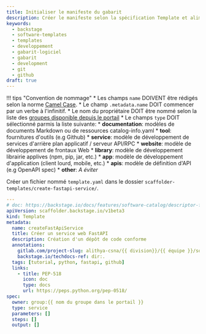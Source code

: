 ```yaml
---
title: Initialiser le manifeste du gabarit
description: Créer le manifeste selon la spécification Template et alimenter les métadonnées de base
keywords:
  - backstage
  - software-templates
  - templates
  - developpement
  - gabarit-logiciel
  - gabarit
  - development
  - git
  - github
draft: true
---
```


!!! tips "Convention de nommage"
    * Les champs `name` DOIVENT être rédigés selon la norme [Camel Case](https://en.wikipedia.org/wiki/Camel_case).
    * Le champ `.metadata.name` DOIT commencer par un verbe à l'infinitif.
    * Le nom du propriétaire DOIT être nommé selon la liste des [groupes disponible depuis le portail](https://backstage.dev.alithya-mws.com/catalog?filters%5Bkind%5D=group&filters%5Buser%5D=all)
    * Le champs `type` DOIT sélectionné parmis la liste suivante:
      * **documentation**: modèles de documents Markdown ou de ressources catalog-info.yaml
      * **tool**: fournitures d'outils (e.g Github)
      * **service**: modèle de développement de services d'arrière plan applicatif / serveur API/RPC
      * **website**: modèle de développement de frontaux Web
      * **library**: modèle de développement librairie applives (npm, pip, jar, etc.)
      * **app**: modèle de développement d'application (client lourd, mobile, etc.)
      * **apis**: modèle de définition d'API (e.g OpenAPI spec)
      * **other**: _A éviter_

Créer un fichier nommé `template.yaml` dans le dossier `scaffolder-templates/create-fastapi-service/`.

```yaml title="scaffolder-templates/create-fastapi-service/template.yaml"
---
# doc: https://backstage.io/docs/features/software-catalog/descriptor-format#kind-template
apiVersion: scaffolder.backstage.io/v1beta3
kind: Template
metadata:
  name: createFastApiService
  title: Créer un service web FastAPI
  description: Création d'un dépôt de code conforme
  annotations:
    gitlab.com/project-slug: alithya-csna/{{ division}}/{{ équipe }}/software-templates
    backstage.io/techdocs-ref: dir:.
  tags: [tutorial, python, fastapi, github]
  links:
    - title: PEP-518
      icon: doc
      type: docs
      url: https://peps.python.org/pep-0518/
spec:
  owner: group:{{ nom du groupe dans le portail }}
  type: service
  parameters: []
  steps: []
  output: []
```
